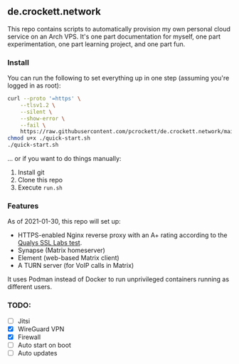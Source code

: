 ## de.crockett.network

This repo contains scripts to automatically provision my own personal cloud service on an Arch VPS. It's one part documentation for myself, one part experimentation, one part learning project, and one part fun.

### Install

You can run the following to set everything up in one step (assuming you're logged in as root):

```bash
curl --proto '=https' \
    --tlsv1.2 \
    --silent \
    --show-error \
    --fail \
    https://raw.githubusercontent.com/pcrockett/de.crockett.network/main/quick-start.sh > quick-start.sh
chmod u+x ./quick-start.sh
./quick-start.sh
```

... or if you want to do things manually:

1. Install git
2. Clone this repo
3. Execute `run.sh`

### Features

As of 2021-01-30, this repo will set up:

* HTTPS-enabled Nginx reverse proxy with an A+ rating according to the [Qualys SSL Labs test][1].
* Synapse (Matrix homeserver)
* Element (web-based Matrix client)
* A TURN server (for VoIP calls in Matrix)

It uses Podman instead of Docker to run unprivileged containers running as different users.

### TODO:

* [ ] Jitsi
* [x] WireGuard VPN
* [x] Firewall
* [ ] Auto start on boot
* [ ] Auto updates

[1]: https://www.ssllabs.com/ssltest/
